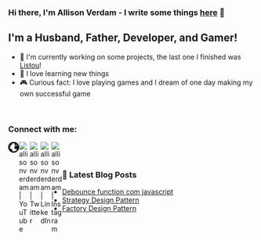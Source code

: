 ### Hi there, I'm Allison Verdam - I write some things [here][website] 👋

## I'm a Husband, Father, Developer, and Gamer!
- 🔭 I'm currently working on some projects, the last one I finished was [Listou][listou]!
- 🌱 I love learning new things
- 🎮 Curious fact: I love playing games and I dream of one day making my own successful game

<br />

### Connect with me:

[<img align="left" alt="allisonverdam.com.br" width="22px" src="https://raw.githubusercontent.com/iconic/open-iconic/master/svg/globe.svg" />][website]
[<img align="left" alt="allisonverdam | YouTube" width="22px" src="https://cdn.jsdelivr.net/npm/simple-icons@v3/icons/youtube.svg" />][youtube]
[<img align="left" alt="allisonverdam | Twitter" width="22px" src="https://cdn.jsdelivr.net/npm/simple-icons@v3/icons/twitter.svg" />][twitter]
[<img align="left" alt="allisonverdam | LinkedIn" width="22px" src="https://cdn.jsdelivr.net/npm/simple-icons@v3/icons/linkedin.svg" />][linkedin]
[<img align="left" alt="allisonverdam | Instagram" width="22px" src="https://cdn.jsdelivr.net/npm/simple-icons@v3/icons/instagram.svg" />][instagram]

<br />
<br />

### 📕 Latest Blog Posts
<!-- BLOG-POST-LIST:START -->
- [Debounce function com javascript](https:/allisonverdam.com.br/blog/debounce-function-com-javascript/)
- [Strategy Design Pattern](https:/allisonverdam.com.br/blog/strategy-design-pattern/)
- [Factory Design Pattern](https:/allisonverdam.com.br/blog/aplicando-factory-design-pattern-em-javascript/)
<!-- BLOG-POST-LIST:END -->

[listou]: https://play.google.com/store/apps/details?id=br.com.suricatostech.listou
[website]: https://allisonverdam.com.br
[twitter]: https://twitter.com/allisonverdam
[youtube]: https://www.youtube.com/channel/UCTizynGyg99yrry8TCCyFkQ?
[instagram]: https://instagram.com/allisonverdam
[linkedin]: https://linkedin.com/in/allisonverdam